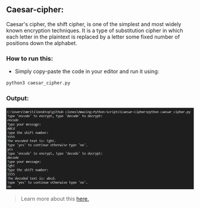 ## Caesar-cipher:
Caesar's cipher, the shift cipher, is one of the simplest and most widely known encryption techniques. It is a type of substitution cipher in which each letter in the plaintext is replaced by a letter some fixed number of positions down the alphabet.


### How to run this:

- Simply copy-paste the code in your editor and run it using:

```python
python3 caesar_cipher.py
```

### Output:

![](output.png)

> Learn more about this [here.](https://www.youtube.com/watch?v=fR8rVR72a6o)